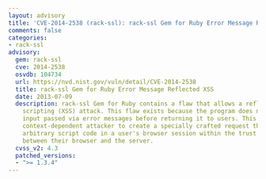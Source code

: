```yaml
---
layout: advisory
title: 'CVE-2014-2538 (rack-ssl): rack-ssl Gem for Ruby Error Message Reflected XSS'
comments: false
categories:
- rack-ssl
advisory:
  gem: rack-ssl
  cve: 2014-2538
  osvdb: 104734
  url: https://nvd.nist.gov/vuln/detail/CVE-2014-2538
  title: rack-ssl Gem for Ruby Error Message Reflected XSS
  date: 2013-07-09
  description: rack-ssl Gem for Ruby contains a flaw that allows a reflected cross-site
    scripting (XSS) attack. This flaw exists because the program does not validate
    input passed via error messages before returning it to users. This may allow a
    context-dependent attacker to create a specially crafted request that would execute
    arbitrary script code in a user's browser session within the trust relationship
    between their browser and the server.
  cvss_v2: 4.3
  patched_versions:
  - ">= 1.3.4"
---
```

